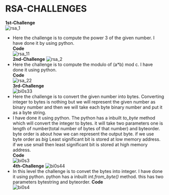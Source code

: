 # RSA-CHALLENGES               
**1st-Challenge**       
![rsa_1](https://github.com/komalrao1/Bi0s_Blockchain/assets/147682987/01256dfc-adc3-441c-ad7d-021c9957fd98)                      
- Here the challenge is to compute the power 3 of the given number. I have done it by using python.               
**Code**                          
![rsa_11](https://github.com/komalrao1/Bi0s_Blockchain/assets/147682987/20808456-15c9-4841-bac6-a23984849e7f)                                           
**2nd-Challenge**
![rsa_2](https://github.com/komalrao1/Bi0s_Blockchain/assets/147682987/c8cb3dfb-dc8a-428d-b93c-e03c444d0331)                           
- Here the challenge is to compute the modulo of (a*b) mod c. I have done it using python.               
**Code**                        
![rsa_22](https://github.com/komalrao1/Bi0s_Blockchain/assets/147682987/1cfd36b1-cf4d-437b-9e50-f01e02a20a89)                               
**3rd-Challenge**                              
![bi0s33](https://github.com/komalrao1/Bi0s_Blockchain/assets/147682987/ec83f8a2-f34f-4aff-a4a2-8a75164a8853)                                 
- Here the challenge is to convert the given number into bytes. Converting integer to bytes is nothing but we will represent the given number as binary number and then we will take each byte binary number and put it as a byte string.
- I have done it using python. The python has a inbuilt *to_byte* method which will convert the integer to bytes. it will take two parameters one is length of number(total number of bytes of that number) and byteorder. byte order is about how we can represent the output byte. if we use byte order as *big* Least significant bit is stored at low memory address. if we use small then least significant bit is stored at high memory address.                   
**Code**                    
![bi0s3](https://github.com/komalrao1/Bi0s_Blockchain/assets/147682987/3424a7f3-7c9b-46c3-8595-3dd1e8b9990c)                                      
**4th-Challenge**
![bi0s44](https://github.com/komalrao1/Bi0s_Blockchain/assets/147682987/63c11675-6c4d-4cfa-b206-38f556670401)                             
- In this level the challenge is to convet the bytes into integer. I have done it using python. python has a inbuilt *int.from_byte()* method. this has two parameters bytestring and byteorder.
**Code**                       
![bi0s4](https://github.com/komalrao1/Bi0s_Blockchain/assets/147682987/91b40f4d-4936-4dd5-9463-75f60305d4c1)                          

